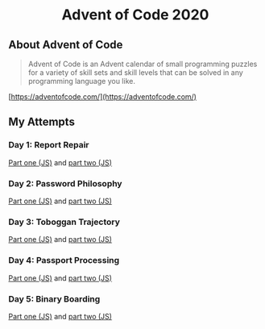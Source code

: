 <div style="text-align: center;">
<h1>Advent of Code 2020</h1>
</div>

## About Advent of Code

> Advent of Code is an Advent calendar of small programming puzzles for a variety of skill sets and skill levels that can be solved in any programming language you like.

[https://adventofcode.com/](https://adventofcode.com/)

## My Attempts

### Day 1: Report Repair

[Part one (JS)](./day-1/solve-part-one.js) and [part two (JS)](./day-1/solve-part-two.js)

### Day 2: Password Philosophy

[Part one (JS)](./day-2/solve-part-one.js) and [part two (JS)](./day-2/solve-part-two.js)

### Day 3: Toboggan Trajectory

[Part one (JS)](./day-3/solve-part-one.js) and [part two (JS)](./day-3/solve-part-two.js)

### Day 4: Passport Processing

[Part one (JS)](./day-4/solve-part-one.js) and [part two (JS)](./day-4/solve-part-two.js)

### Day 5: Binary Boarding

[Part one (JS)](./day-5/part-one.js) and [part two (JS)](./day-5/part-two.js)
